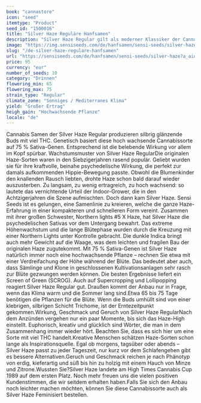 ```yaml
---
book: "cannastore"
icon: "seed"
itemtype: "Product"
seed_id: "1500016"
title: "Silver Haze Reguläre Hanfsamen"
description: "Silver Haze Regular gilt als moderner Klassiker der Cannabiszucht. Diese Hanfsamen produzieren silbrig glänzende Buds, die reich an THC sind."
image: "https://img.sensiseeds.com/de/hanfsamen/sensi-seeds/silver-haze-image.png"
slug: "/de-silver-haze-regulare-hanfsamen"
url: "https://sensiseeds.com/de/hanfsamen/sensi-seeds/silver-haze?a_aid=cannastore"
price: 95
currency: "eur"
number_of_seeds: 10
category: "Drinnen"
flowering_min: 65
flowering_max: 75
strain_type: "Regular"
climate_zone: "Sonniges / Mediterranes Klima"
yield: "Großer Ertrag"
heigh_gain: "Hochwachsende Pflanze"
locale: "de"
---
```

Cannabis Samen der Silver Haze Regular produzieren silbrig glänzende Buds mit viel THC. Genetisch basiert diese hoch wachsende Cannabissorte auf 75 % Sativa-Genen. Entsprechend ist die belebende Wirkung vor allem im Kopf spürbar. Wachstumsmuster von Silver Haze RegularDie originalen Haze-Sorten waren in den Siebzigerjahren rasend populär. Geliebt wurden sie für ihre kraftvolle, beinahe psychedelische Wirkung, die perfekt zur damals aufkommenden Hippie-Bewegung passte. Obwohl die Blumenkinder den knallenden Rausch liebten, drohte Haze schon bald darauf wieder auszusterben. Zu langsam, zu wenig ertragreich, zu hoch wachsend: so lautete das vernichtende Urteil der Indoor-Grower, die in den Achtzigerjahren die Szene aufmischten. Doch dann kam Silver Haze. Sensi Seeds ist es gelungen, eine Samenlinie zu kreieren, welche die ganze Haze-Erfahrung in einer kompakteren und schnelleren Form vereint. Zusammen mit ihrer großen Schwester, Northern lights #5 X Haze, hat Silver Haze die psychedelischen Sativas vor dem Untergang bewahrt. Das extreme Höhenwachstum und die lange Blütephase wurden durch die Kreuzung mit einer Northern Lights unter Kontrolle gebracht. Die dunkle Indica bringt auch mehr Gewicht auf die Waage, was dem leichten und fragilen Bau der originalen Haze zugutekommt. Mit 75 % Sativa-Genen ist Silver Haze natürlich immer noch eine hochwachsende Pflanze – rechnen Sie etwa mit einer Verdreifachung der Höhe während der Blüte. Das bedeutet aber auch, dass Sämlinge und Klone in geschlossenen Kultivationsanlagen sehr rasch zur Blüte gezwungen werden können. Die besten Ergebnisse liefert ein Screen of Green (SCROG). Auch auf Supercropping und Lollipopping reagiert Silver Haze Regular gut. Draußen kommt der Anbau nur in Frage, wenn das Klima warm und die Sommer lang sind.Etwa 65 bis 75 Tage benötigen die Pflanzen für die Blüte. Wenn die Buds umhüllt sind von einer klebrigen, silbrigen Schicht Trichome, ist der Erntezeitpunkt gekommen.Wirkung, Geschmack und Geruch von Silver Haze RegularNach dem Anzünden vergehen nur ein paar Momente, bis sich das Haze-High einstellt. Euphorisch, kreativ und glücklich sind Wörter, die man in dem Zusammenhang immer wieder hört. Beachten Sie, dass es sich hier um eine Sorte mit viel THC handelt.Kreative Menschen schätzen Haze-Sorten schon lange als Inspirationsquelle. Egal ob morgens, tagsüber oder abends – Silver Haze passt zu jeder Tageszeit, nur kurz vor dem Schlafengehen gibt es bessere Alternativen.Geruch und Geschmack reichen je nach Phänotyp von erdig, kieferartig und süß bis hin zu holzig mit einem Hauch von Minze und Zitrone.Wussten Sie?Silver Haze landete am High Times Cannabis Cup 1989 auf dem ersten Platz. Noch mehr freuen uns die vielen positiven Kundenstimmen, die wir seitdem erhalten haben.Falls Sie sich den Anbau noch leichter machen möchten, können Sie diese Cannabissorte auch als Silver Haze Feminisiert bestellen.
